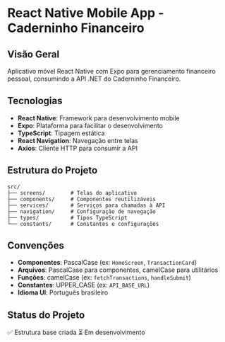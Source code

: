 # React Native Mobile App - Caderninho Financeiro

## Visão Geral
Aplicativo móvel React Native com Expo para gerenciamento financeiro pessoal, consumindo a API .NET do Caderninho Financeiro.

## Tecnologias
- **React Native**: Framework para desenvolvimento mobile
- **Expo**: Plataforma para facilitar o desenvolvimento
- **TypeScript**: Tipagem estática
- **React Navigation**: Navegação entre telas
- **Axios**: Cliente HTTP para consumir a API

## Estrutura do Projeto
```
src/
├── screens/        # Telas do aplicativo
├── components/     # Componentes reutilizáveis
├── services/       # Serviços para chamadas à API
├── navigation/     # Configuração de navegação
├── types/          # Tipos TypeScript
└── constants/      # Constantes e configurações
```

## Convenções
- **Componentes**: PascalCase (ex: `HomeScreen`, `TransactionCard`)
- **Arquivos**: PascalCase para componentes, camelCase para utilitários
- **Funções**: camelCase (ex: `fetchTransactions`, `handleSubmit`)
- **Constantes**: UPPER_CASE (ex: `API_BASE_URL`)
- **Idioma UI**: Português brasileiro

## Status do Projeto
✅ Estrutura base criada
⏳ Em desenvolvimento
